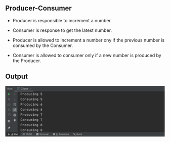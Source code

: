 ## Producer-Consumer

- Producer is responsible to increment a number.

- Consumer is response to get the latest number.

- Producer is allowed to increment a number ony if the previous number is consumed by the Consumer.

- Consumer is allowed to consumer only if a new number is produced by the Producer.

## Output
![Output](https://github.com/krishna5555/projects/blob/master/producer-consumer/output.png)
